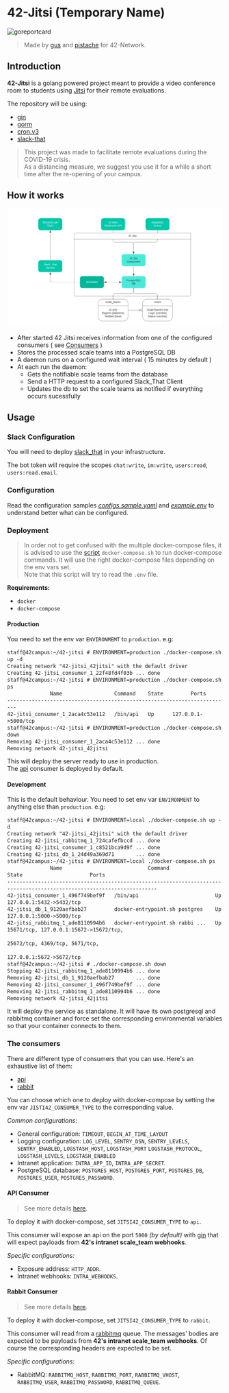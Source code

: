 # 42-Jitsi (Temporary Name)

![goreportcard](https://goreportcard.com/badge/github.com/Gustavobelfort/42-jitsi)

> Made by [gus](https://github.com/Gustavobelfort) and [pistache](https://github.com/clafoutis42) for 42-Network.

## Introduction

**42-Jitsi** is a golang powered project meant to provide a video conference room to students using [Jitsi](https://jitsi.org) for their remote evaluations.

The repository will be using:
- [gin](https://github.com/gin-gonic/gin)
- [gorm](https://github.com/jinzhu/gorm)
- [cron.v3](https://github.com/robfig/cron)
- [slack-that](https://github.com/jgengo/slack-that)

> This project was made to facilitate remote evaluations during the COVID-19 crisis.  
> As a distancing measure, we suggest you use it for a while a short time after the re-opening of your campus.

## How it works

![diagram](/assets/diagram.png)

 - After started 42 Jitsi receives information from one of the configured consumers ( see [Consumers](###The-consumers) ) 
 - Stores the processed scale teams into a PostgreSQL DB
 - A daemon runs on a configured wait interval ( 15 minutes by default )
 - At each run the daemon:  
    - Gets the notifiable scale teams from the database
    - Send a HTTP request to a configured Slack_That Client
    - Updates the db to set the scale teams as notified if everything occurs sucessfully

## Usage

### Slack Configuration

You will need to deploy [slack_that](https://github.com/jgengo/slack_that) in your infrastructure.

The bot token will require the scopes `chat:write`, `im:write`, `users:read`, `users:read.email`.

### Configuration

Read the configuration samples _[configs.sample.yaml](./configs/configs.sample.yml)_ and _[example.env](./configs/example.env)_ to understand better
what can be configured.

### Deployment

> In order not to get confused with the multiple docker-compose files, it is advised to use the [script](./docker-compose.sh) `docker-compose.sh`
> to run docker-compose commands. It will use the right docker-compose files depending on the env vars set.  
> Note that this script will try to read the `.env` file.

**Requirements:**
- `docker`
- `docker-compose`

#### Production

You need to set the env var `ENVIRONMEMT` to `production`. e.g:
```
staff@42campus:~/42-jitsi # ENVIRONMENT=production ./docker-compose.sh up -d
Creating network "42-jitsi_42jitsi" with the default driver
Creating 42-jitsi_consumer_1_22f48fd4f03b ... done
staff@42campus:~/42-jitsi # ENVIRONMENT=production ./docker-compose.sh ps
              Name                 Command    State         Ports
-------------------------------------------------------------------------
42-jitsi_consumer_1_2aca4c53e112   /bin/api   Up      127.0.0.1->5000/tcp
staff@42campus:~/42-jitsi # ENVIRONMENT=production ./docker-compose.sh down
Removing 42-jitsi_consumer_1_2aca4c53e112 ... done
Removing network 42-jitsi_42jitsi
```

This will deploy the server ready to use in production.  
The [api](./cmd/api) consumer is deployed by default.

#### Development

This is the default behaviour. You need to set env var `ENVIRONMENT` to anything else than `production`. e.g:
```
staff@42campus:~/42-jitsi # ENVIRONMENT=local ./docker-compose.sh up -d
Creating network "42-jitsi_42jitsi" with the default driver
Creating 42-jitsi_rabbitmq_1_724cafefbccd ... done
Creating 42-jitsi_consumer_1_c8521bca9d9f ... done
Creating 42-jitsi_db_1_24d49a369d71       ... done
staff@42campus:~/42-jitsi # ENVIRONMENT=local ./docker-compose.sh ps
              Name                            Command               State                      Ports
-----------------------------------------------------------------------------------------------------------------------
42-jitsi_consumer_1_496f749bef9f   /bin/api                         Up       127.0.0.1:5432->5432/tcp
42-jitsi_db_1_9120aefbab27         docker-entrypoint.sh postgres    Up       127.0.0.1:5000->5000/tcp
42-jitsi_rabbitmq_1_ade8110994b6   docker-entrypoint.sh rabbi ...   Up       15671/tcp, 127.0.0.1:15672->15672/tcp,
                                                                             25672/tcp, 4369/tcp, 5671/tcp,
                                                                             127.0.0.1:5672->5672/tcp
staff@42campus:~/42-jitsi # ./docker-compose.sh down
Stopping 42-jitsi_rabbitmq_1_ade8110994b6 ... done
Removing 42-jitsi_db_1_9120aefbab27       ... done
Removing 42-jitsi_consumer_1_496f749bef9f ... done
Removing 42-jitsi_rabbitmq_1_ade8110994b6 ... done
Removing network 42-jitsi_42jitsi
```
It will deploy the service as standalone. It will have its own postgresql and rabbitmq container and force set
the corresponding environmental variables so that your container connects to them.

### The consumers

There are different type of consumers that you can use. Here's an exhaustive list of them:
- [api](./cmd/api)
- [rabbit](./cmd/rabbit)

You can choose which one to deploy with docker-compose by setting the env var `JISTI42_CONSUMER_TYPE` to the corresponding
value.

_Common configurations_:
- General configuration: `TIMEOUT`, `BEGIN_AT_TIME_LAYOUT`
- Logging configuration: `LOG_LEVEL`, `SENTRY_DSN`, `SENTRY_LEVELS`, `SENTRY_ENABLED`, `LOGSTASH_HOST`, `LOGSTASH_PORT`
  `LOGSTASH_PROTOCOL`, `LOGSTASH_LEVELS`, `LOGSTASH_ENABLED`
- Intranet application: `INTRA_APP_ID`, `INTRA_APP_SECRET`.
- PostgreSQL database: `POSTGRES_HOST`, `POSTGRES_PORT`, `POSTGRES_DB`, `POSTGRES_USER`, `POSTGRES_PASSWORD`.

#### API Consumer

> See more details [here](./cmd/api).

To deploy it with docker-compose, set `JITSI42_CONSUMER_TYPE` to `api`.

This consumer will expose an api on the port `5000` _(by default)_ with [gin](https://github.com/gin-gonic/gin) that will
expect payloads from **42's intranet scale_team webhooks**.

_Specific configurations:_
- Exposure address: `HTTP_ADDR`.
- Intranet webhooks: `INTRA_WEBHOOKS`.

#### Rabbit Consumer

> See more details [here](./cmd/rabbit).

To deploy it with docker-compose, set `JITSI42_CONSUMER_TYPE` to `rabbit`.

This consumer will read from a [rabbitmq](https://www.rabbitmq.com/) queue. The messages' bodies are expected to be payloads
from **42's intranet scale_team webhooks**. Of course the corresponding headers are expected to be set.

_Specific configurations:_
- RabbitMQ: `RABBITMQ_HOST`, `RABBITMQ_PORT`, `RABBITMQ_VHOST`, `RABBITMQ_USER`, `RABBITMQ_PASSWORD`, `RABBITMQ_QUEUE`.